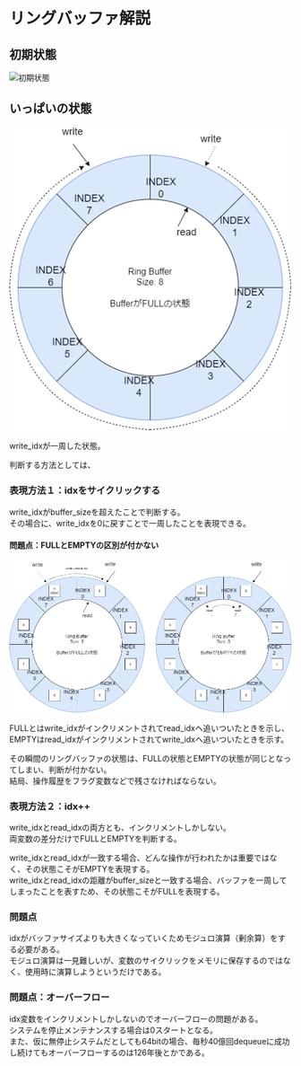 # リングバッファ解説

## 初期状態

![初期状態](./ring_buffer-init.png)

## いっぱいの状態

![FULL](./ring_buffer-full.png)

write_idxが一周した状態。

判断する方法としては、

### 表現方法１：idxをサイクリックする

write_idxがbuffer_sizeを超えたことで判断する。  
その場合に、write_idxを0に戻すことで一周したことを表現できる。  

#### 問題点：FULLとEMPTYの区別が付かない

![FULL_EMPTY](./ring_buffer-full-empty.png)

FULLとはwrite_idxがインクリメントされてread_idxへ追いついたときを示し、  
EMPTYはread_idxがインクリメントされてwrite_idxへ追いついたときを示す。

その瞬間のリングバッファの状態は、FULLの状態とEMPTYの状態が同じとなってしまい、判断が付かない。  
結局、操作履歴をフラグ変数などで残さなければならない。  

### 表現方法２：idx++

write_idxとread_idxの両方とも、インクリメントしかしない。  
両変数の差分だけでFULLとEMPTYを判断する。

write_idxとread_idxが一致する場合、どんな操作が行われたかは重要ではなく、その状態こそがEMPTYを表現する。  
write_idxとread_idxの距離がbuffer_sizeと一致する場合、バッファを一周してしまったことを表すため、その状態こそがFULLを表現する。

### 問題点

idxがバッファサイズよりも大きくなっていくためモジュロ演算（剰余算）をする必要がある。  
モジュロ演算は一見難しいが、変数のサイクリックをメモリに保存するのではなく、使用時に演算しようというだけである。

### 問題点：オーバーフロー

idx変数をインクリメントしかしないのでオーバーフローの問題がある。  
システムを停止メンテナンスする場合は0スタートとなる。  
また、仮に無停止システムだとしても64bitの場合、毎秒40億回dequeueに成功し続けてもオーバーフローするのは126年後とかである。
